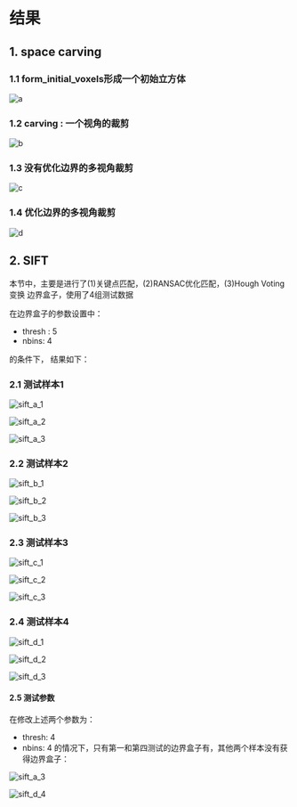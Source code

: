 # 结果

## 1. space carving 

### 1.1 form_initial_voxels形成一个初始立方体

![a](/images/ps3/space_c_a.png)

### 1.2 carving : 一个视角的裁剪

![b](/images/ps3/space_c_b.png)

### 1.3 没有优化边界的多视角裁剪

![c](/images/ps3/space_c_c.png)

### 1.4 优化边界的多视角裁剪

![d](/images/ps3/space_c_d.png)


## 2. SIFT

本节中，主要是进行了(1)关键点匹配，(2)RANSAC优化匹配，(3)Hough Voting 变换 边界盒子，使用了4组测试数据

在边界盒子的参数设置中：

- thresh : 5
- nbins: 4

的条件下， 结果如下：

### 2.1 测试样本1

![sift_a_1](/imgages/ps3/sift_a_1.png)


![sift_a_2](/images/ps3/sift_a_2.png)


![sift_a_3](/images/ps3/sift_a_3.png)


### 2.2 测试样本2

![sift_b_1](/imgages/ps3/sift_b_1.png)


![sift_b_2](/images/ps3/sift_b_2.png)


![sift_b_3](/images/ps3/sift_b_3.png)


### 2.3 测试样本3

![sift_c_1](/imgages/ps3/sift_c_1.png)


![sift_c_2](/imgages/ps3/sift_c_2.png)


![sift_c_3](/imgages/ps3/sift_c_3.png)


### 2.4 测试样本4



![sift_d_1](/imgages/ps3/sift_d_1.png)


![sift_d_2](/imgages/ps3/sift_d_2.png)


![sift_d_3](/imgages/ps3/sift_d_3.png)



#### 2.5 测试参数

在修改上述两个参数为：

- thresh: 4
- nbins: 4
的情况下，只有第一和第四测试的边界盒子有，其他两个样本没有获得边界盒子：

![sift_a_3](/images/ps3/sift_a_3.png)

![sift_d_4](/imgages/ps3/sift_d_4.png)
